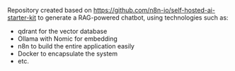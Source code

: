 Repository created based on https://github.com/n8n-io/self-hosted-ai-starter-kit to generate a RAG-powered chatbot, using technologies such as:
- qdrant for the vector database
- Ollama with Nomic for embedding
- n8n to build the entire application easily
- Docker to encapsulate the system
- etc.
